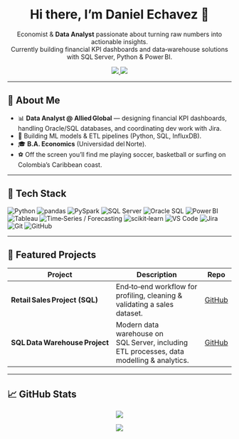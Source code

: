 <!-- Profile README for github.com/dech6 -->
<h1 align="center">Hi there, I’m <strong>Daniel Echavez</strong> 👋</h1>

<p align="center">
  Economist &amp; <strong>Data Analyst</strong> passionate about turning raw numbers into actionable insights.<br/>
  Currently building financial KPI dashboards and data‑warehouse solutions with SQL Server, Python &amp; Power BI.
</p>

<div align="center">
  <a href="https://www.linkedin.com/in/danielalfonsoechavez-chardaux-610984244/">
    <img src="https://img.shields.io/badge/-LinkedIn-0A66C2?logo=linkedin&logoColor=white" />
  </a>
  <a href="mailto:dechavezch1@hotmail.com">
    <img src="https://img.shields.io/badge/-Email-D14836?logo=gmail&logoColor=white" />
  </a>
</div>

---

## 🚀 About Me
- 📊 **Data Analyst @ Allied Global** — designing financial KPI dashboards, handling Oracle/SQL databases, and coordinating dev work with Jira.  
- 🧠 Building ML models &amp; ETL pipelines (Python, SQL, InfluxDB).  
- 🎓 **B.A. Economics** (Universidad del Norte).  
- ⚽ Off the screen you’ll find me playing soccer, basketball or surfing on Colombia’s Caribbean coast.

---

## 🔧 Tech Stack
![Python](https://img.shields.io/badge/-Python-3776AB?logo=python&logoColor=white)
![pandas](https://img.shields.io/badge/-pandas-150458?logo=pandas&logoColor=white)
![PySpark](https://img.shields.io/badge/-PySpark-E25A1C?logo=apachespark&logoColor=white)
![SQL Server](https://img.shields.io/badge/-SQL%20Server-CC2927?logo=microsoftsqlserver&logoColor=white)
![Oracle SQL](https://img.shields.io/badge/-OracleSQL-F80000?logo=oracle&logoColor=white)
![Power BI](https://img.shields.io/badge/-PowerBI-F2C811?logo=powerbi&logoColor=black)
![Tableau](https://img.shields.io/badge/-Tableau-E97627?logo=tableau&logoColor=white)
![Time‑Series / Forecasting](https://img.shields.io/badge/-Time Series‑Forecasting-FFB300?style=flat)
![scikit‑learn](https://img.shields.io/badge/-scikit--learn-F7931E?logo=scikitlearn&logoColor=white)
![VS Code](https://img.shields.io/badge/-VS Code-007ACC?logo=visualstudiocode&logoColor=white)
![Jira](https://img.shields.io/badge/-Jira-0052CC?logo=jira&logoColor=white)
![Git](https://img.shields.io/badge/-Git-F05032?logo=git&logoColor=white)
![GitHub](https://img.shields.io/badge/-GitHub-181717?logo=github&logoColor=white)

---

## 📌 Featured Projects
| Project | Description | Repo |
|---------|-------------|------|
| **Retail Sales Project (SQL)** | End‑to‑end workflow for profiling, cleaning &amp; validating a sales dataset. | [GitHub](https://github.com/dech6/retail-sales-project-SQL) |
| **SQL Data Warehouse Project** | Modern data warehouse on SQL Server, including ETL processes, data modelling &amp; analytics. | [GitHub](https://github.com/dech6/sql-data-warehouse-project) |

---
## 📈 GitHub Stats
<div align="center">

<!-- Repos & commits -->
<img
  src="https://github-readme-stats.vercel.app/api?username=dech6&show_icons=true&include_all_commits=true&hide_border=true&theme=github_dark"
/>

<!-- Streak counter (nuevo dominio) -->
<img
  src="https://streak-stats.demolab.com?user=dech6&hide_border=true&theme=github-dark"
/>

</div>
